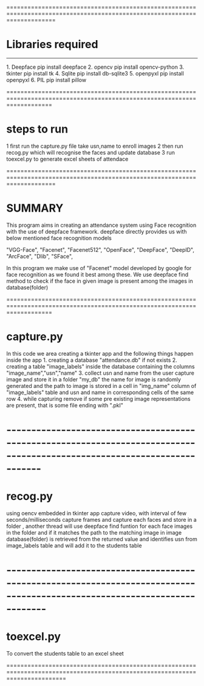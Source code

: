 ==========================================================================================================================
# Libraries required
<hr>
1. Deepface														 
    pip install deepface											         
2. opencv                                                                                                                
    pip install opencv-python                                                                                            
3. tkinter                                     							                         
    pip install tk
4. Sqlite    
    pip install db-sqlite3
5. openpyxl
    pip install openpyxl
6. PIL
    pip install  pillow    
    
=========================================================================================================================
# steps to run
1 first run the capture.py file take usn,name  to enroll images
2 then run recog.py which will recognise the faces and update database
3 run toexcel.py to generate excel sheets of attendace


==========================================================================================================================
# SUMMARY

This program aims in creating an attendance system using Face recognition with the use of deepface framework.
deepface directly provides us with below mentioned face recognition models

  "VGG-Face", 
  "Facenet", 
  "Facenet512", 
  "OpenFace", 
  "DeepFace", 
  "DeepID", 
  "ArcFace", 
  "Dlib", 
  "SFace",

In this program we make use of "Facenet" model developed by google for face recognition as we found it best among these.
We use deepface find method to check if the face in given image is present among the images in  database(folder)


=========================================================================================================================
# capture.py
In this code we area creating a tkinter app and the following things happen inside the app
    1. creating a database "attendance.db"  if not exists
    2. creating a table "image_labels" inside the database containing the columns "image_name","usn","name"
    3. collect usn and name from the user capture image and store it in a folder "my_db"
        the name for  image is randomly generated and the path to image is stored in a cell in "img_name" column of
        "image_labels"
        table and usn and name in corresponding cells of the same row
    4. while capturing  remove if some pre existing image representations are present, that is some file ending with ".pkl"
# -------------------------------------------------------------------------------------------------------------------------

# recog.py
using oencv embedded in tkinter app capture video, with interval of few seconds/milliseconds capture frames and capture each 
faces and store in a folder , another thread will use deepface find funtion for each face images in the folder and if it 
matches the path to the matching image in image database(folder) is retrieved from the returned value and identifies usn 
from image_labels table and will add it to the students table
# --------------------------------------------------------------------------------------------------------------------------

# toexcel.py
To convert the students table to an excel sheet

=============================================================================================================================
